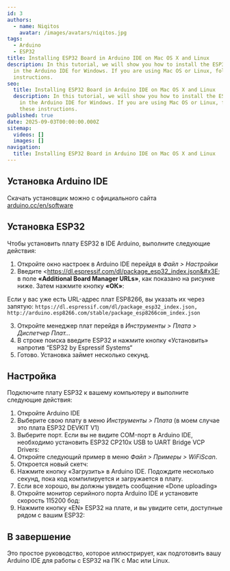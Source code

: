 ```yaml
---
id: 3
authors:
  - name: Niqitos
    avatar: /images/avatars/niqitos.jpg
tags:
  - Arduino
  - ESP32
title: Installing ESP32 Board in Arduino IDE on Mac OS X and Linux
description: In this tutorial, we will show you how to install the ESP32 board
  in the Arduino IDE for Windows. If you are using Mac OS or Linux, follow these
  instructions.
seo:
  title: Installing ESP32 Board in Arduino IDE on Mac OS X and Linux
  description: In this tutorial, we will show you how to install the ESP32 board
    in the Arduino IDE for Windows. If you are using Mac OS or Linux, follow
    these instructions.
published: true
date: 2025-09-03T00:00:00.000Z
sitemap:
  videos: []
  images: []
navigation:
  title: Installing ESP32 Board in Arduino IDE on Mac OS X and Linux
---
```


## Установка Arduino IDE

Скачать установщик можно с официального сайта [arduino.cc/en/software](https://www.arduino.cc/en/software)

## Установка ESP32

Чтобы установить плату ESP32 в IDE Arduino, выполните следующие действия:

1. Откройте окно настроек в Arduino IDE перейдя в *Файл > Настройки*
2. Введите <https://dl.espressif.com/dl/package_esp32_index.json&#x3E; в поле **«Additional Board Manager URLs»**, как показано на рисунке ниже. Затем нажмите кнопку **«ОК»**:

Если у вас уже есть URL-адрес плат ESP8266, вы указать их через запятую: `https://dl.espressif.com/dl/package_esp32_index.json, http://arduino.esp8266.com/stable/package_esp8266com_index.json`

3. Откройте менеджер плат перейдя в *Инструменты > Плата > Диспетчер Плат…*
4. В строке поиска введите ESP32 и нажмите кнопку «Установить» напротив “ESP32 by Espressif Systems“
5. Готово. Установка займет несколько секунд.

## Настройка

Подключите плату ESP32 к вашему компьютеру и выполните следующие действия:

1. Откройте Arduino IDE
2. Выберите свою плату в меню *Инструменты > Плата* (в моем случае это плата ESP32 DEVKIT V1)
3. Выберите порт. Если вы не видите COM-порт в Arduino IDE, необходимо установить ESP32 CP210x USB to UART Bridge VCP Drivers:
4. Откройте следующий пример в меню *Файл > Примеры > WiFiScan*.
5. Откроется новый скетч:
6. Нажмите кнопку «Загрузить» в Arduino IDE. Подождите несколько секунд, пока код компилируется и загружается в плату.
7. Если все хорошо, вы должны увидеть сообщение «Done uploading»
8. Откройте монитор серийного порта Arduino IDE и установите скорость 115200 бод:
9. Нажмите кнопку «EN» ESP32 на плате, и вы увидите сети, доступные рядом с вашим ESP32:

## В завершение

Это простое руководство, которое иллюстрирует, как подготовить вашу Arduino IDE для работы с ESP32 на ПК с Mac или Linux.
